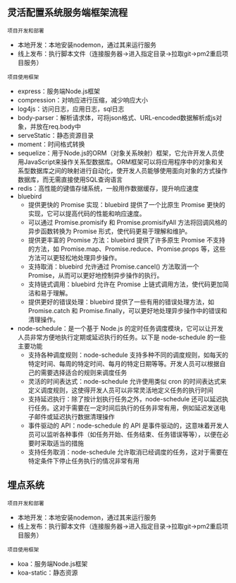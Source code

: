 


## 灵活配置系统服务端框架流程

`项目开发和部署`
- 本地开发：本地安装nodemon，通过其来运行服务
- 线上发布：执行脚本文件（连接服务器->进入指定目录->拉取git->pm2重启项目服务）

`项目使用框架`
- express：服务端Node.js框架
- compression：对响应进行压缩，减少响应大小
- log4js：访问日志，应用日志，sql日志
- body-parser：解析请求体，可将json格式、URL-encoded数据解析成js对象，并放在req.body中
- serveStatic：静态资源目录
- moment：时间格式转换
- sequelize：用于Node.js的ORM（对象关系映射）框架，它允许开发人员使用JavaScript来操作关系型数据库。ORM框架可以将应用程序中的对象和关系型数据库之间的映射进行自动化，使开发人员能够使用面向对象的方式操作数据库，而无需直接使用SQL查询语言
- redis：高性能的键值存储系统，一般用作数据缓存，提升响应速度
- bluebird
  - 提供更快的 Promise 实现：bluebird 提供了一个比原生 Promise 更快的实现，它可以提高代码的性能和响应速度。
  - 可以通过 Promise.promisify 和 Promise.promisifyAll 方法将回调风格的异步函数转换为 Promise 形式，使代码更易于理解和维护。
  - 提供更丰富的 Promise 方法：bluebird 提供了许多原生 Promise 不支持的方法，如 Promise.map、Promise.reduce、Promise.props 等，这些方法可以更轻松地处理异步操作。
  - 支持取消：bluebird 允许通过 Promise.cancel() 方法取消一个 Promise，从而可以更好地控制异步操作的执行。
  - 支持链式调用：bluebird 允许在 Promise 上链式调用方法，使代码更加简洁和易于理解。
  - 提供更好的错误处理：bluebird 提供了一些有用的错误处理方法，如 Promise.catch 和 Promise.finally，可以更好地处理异步操作中的错误和清理操作。
- node-schedule：是一个基于 Node.js 的定时任务调度模块，它可以让开发人员非常方便地执行定期或延迟执行的任务。以下是 node-schedule 的一些主要功能
  - 支持各种调度规则：node-schedule 支持多种不同的调度规则，如每天的特定时间、每周的特定时间、每月的特定日期等等。开发人员可以根据自己的需要选择适合的规则来调度任务
  - 灵活的时间表达式：node-schedule 允许使用类似 cron 的时间表达式来定义调度规则，这使得开发人员可以非常灵活地定义任务的执行时间
  - 支持延迟执行：除了按计划执行任务之外，node-schedule 还可以延迟执行任务。这对于需要在一定时间后执行的任务非常有用，例如延迟发送电子邮件或延迟执行数据清理操作
  - 事件驱动的 API：node-schedule 的 API 是事件驱动的，这意味着开发人员可以监听各种事件（如任务开始、任务结束、任务错误等等），以便在必要时采取适当的措施
  - 支持任务取消：node-schedule 允许取消已经调度的任务，这对于需要在特定条件下停止任务执行的情况非常有用

## 埋点系统

`项目开发和部署`
- 本地开发：本地安装nodemon，通过其来运行服务
- 线上发布：执行脚本文件（连接服务器->进入指定目录->拉取git->pm2重启项目服务）

`项目使用框架`
- koa：服务端Node.js框架
- koa-static：静态资源